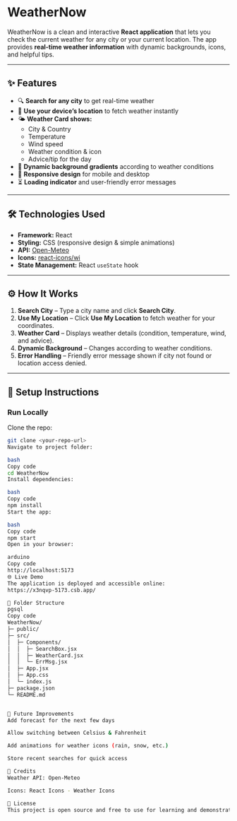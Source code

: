 # WeatherNow

WeatherNow is a clean and interactive **React application** that lets you check the current weather for any city or your current location. The app provides **real-time weather information** with dynamic backgrounds, icons, and helpful tips.

---

## ✨ Features

- 🔍 **Search for any city** to get real-time weather  
- 📍 **Use your device’s location** to fetch weather instantly  
- 🌤️ **Weather Card shows:**
  - City & Country  
  - Temperature  
  - Wind speed  
  - Weather condition & icon  
  - Advice/tip for the day  
- 🎨 **Dynamic background gradients** according to weather conditions  
- 📱 **Responsive design** for mobile and desktop  
- ⏳ **Loading indicator** and user-friendly error messages  

---

## 🛠️ Technologies Used

- **Framework:** React  
- **Styling:** CSS (responsive design & simple animations)  
- **API:** [Open-Meteo](https://open-meteo.com/)  
- **Icons:** [react-icons/wi](https://react-icons.github.io/react-icons/)  
- **State Management:** React `useState` hook  

---

## ⚙️ How It Works

1. **Search City** – Type a city name and click **Search City**.  
2. **Use My Location** – Click **Use My Location** to fetch weather for your coordinates.  
3. **Weather Card** – Displays weather details (condition, temperature, wind, and advice).  
4. **Dynamic Background** – Changes according to weather conditions.  
5. **Error Handling** – Friendly error message shown if city not found or location access denied.  

---

## 🚀 Setup Instructions

### Run Locally

Clone the repo:
```bash
git clone <your-repo-url>
Navigate to project folder:

bash
Copy code
cd WeatherNow
Install dependencies:

bash
Copy code
npm install
Start the app:

bash
Copy code
npm start
Open in your browser:

arduino
Copy code
http://localhost:5173
🌐 Live Demo
The application is deployed and accessible online:
https://x3nqvp-5173.csb.app/

📂 Folder Structure
pgsql
Copy code
WeatherNow/
├─ public/
├─ src/
│  ├─ Components/
│  │  ├─ SearchBox.jsx
│  │  ├─ WeatherCard.jsx
│  │  └─ ErrMsg.jsx
│  ├─ App.jsx
│  ├─ App.css
│  └─ index.js
├─ package.json
└─ README.md


🔮 Future Improvements
Add forecast for the next few days

Allow switching between Celsius & Fahrenheit

Add animations for weather icons (rain, snow, etc.)

Store recent searches for quick access

🙌 Credits
Weather API: Open-Meteo

Icons: React Icons - Weather Icons

📜 License
This project is open source and free to use for learning and demonstration purposes.
